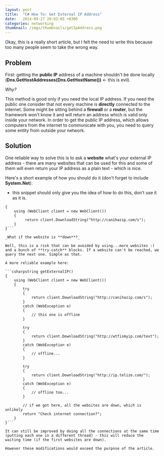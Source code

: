 ```yaml
---
layout: post
title:  "C# How To: Get External IP Address"
date:   2014-09-27 20:02:05 +0300
categories: networking
thumbnail: /imgs/thumbnails/getIpAddress.png
---
```


Okay, this is a really short article, but I felt the need to write this because too many people seem to take the wrong way.

## Problem

First: getting the **public IP** address of a machine shouldn't be done locally (**Dns.GetHostAddresses(Dns.GetHostName())** <- this is evil).

_Why?_

This method is good only if you need the local IP address. If you need the public one consider that not every machine is **directly** connected to the internet. Some might be sitting behind a **firewall** or a **router**, but the framework won't know it and will return an address which is valid only inside your network. In order to get the public IP address, which allows computers from the internet to communicate with you, you need to query some entity from outside your network.

## Solution

One reliable way to solve this is to ask a **website** what's your external IP address - there are many websites that can be used for this and some of them will even return your IP address as a plain text - which is nice.

Here's a short example of how you should do it (don't forget to include **System.Net**):

* this snippet should only give you the idea of how to do this, don't use it as it is.

```csharpstring getExternalIP()
{
    using (WebClient client = new WebClient())
    {
         return client.DownloadString("http://canihazip.com/s");
    }
}```

_What if the website is **down**?_

Well, this is a risk that can be avoided by using...more websites :) and a bunch of **try-catch** blocks. If a website can't be reached, we query the next one. Simple as that.

A more reliable example here:

```csharpstring getExternalIP()
{
    using (WebClient client = new WebClient())
    {
        try
        {
            return client.DownloadString("http://canihazip.com/s");
        }
        catch (WebException e)
        {
            // this one is offline
        }

        try
        {
            return client.DownloadString("http://wtfismyip.com/text");
        }
        catch (WebException e) 
        {  
            // offline...
        }

        try
        {
            return client.DownloadString("http://ip.telize.com/");
        }
        catch (WebException e)
        {
            // offline too...
        }

        // if we got here, all the websites are down, which is unlikely
        return "Check internet connection?";
    }
}```

It can still be improved by doing all the connections at the same time (putting each one in a different thread) - this will reduce the waiting time (if the first websites are down).

However these modifications would exceed the purpose of the article.